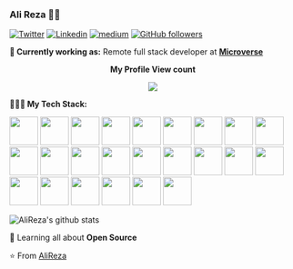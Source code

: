 ### Ali Reza 👨‍💻

[![Twitter](https://img.shields.io/badge/-Twitter-222222?style=flat-square&logo=twitter&logoColor=white&link=https://twitter.com/EngincanVeske)](https://twitter.com/share_insider)
[![Linkedin](https://img.shields.io/badge/-LinkedIn-222222?style=flat-square&logo=Linkedin&logoColor=white&link=https://www.linkedin.com/in/engincan-veske-b4a75b145/)](https://www.linkedin.com/in/mohammad-ali-reza-25686428b/)
[![medium](https://aleen42.github.io/badges/src/medium.svg)](https://medium.com/@ali.reza.buet)
[![GitHub followers](https://img.shields.io/github/followers/EngincanV.svg?style=social&label=Follow&maxAge=2592000)](https://github.com/AliRezaBmeDu?tab=followers)

**💼 Currently working as:** Remote full stack developer at <a href="https://www.microverse.org/" target="_blank"><b>Microverse</b></a>

<div align="center"> 
  <p><b>My Profile View count</b></p>
  <img src="https://profile-counter.glitch.me/AliRezaBmeDu/count.svg" />
</div>

**👨🏻‍💻 My Tech Stack:** 

<code><a href="https://www.python.org/" target="_blank"><img height="50" src="https://www.vectorlogo.zone/logos/python/python-ar21.svg"></a></code>
<code><a href="https://www.javascript.com/" target="_blank"><img height="50" src="https://www.vectorlogo.zone/logos/javascript/javascript-horizontal.svg"></a></code>
<code><a href="https://www.ruby-lang.org/en//" target="_blank"><img height="50" src="https://www.vectorlogo.zone/logos/ruby-lang/ruby-lang-ar21.svg"></a></code>
<code><a href="https://reactjs.org/" target="_blank"><img height="50" src="https://www.vectorlogo.zone/logos/reactjs/reactjs-ar21.svg"></a></code>
<code><a href="https://redux.js.org/" target="_blank"><img height="50" src="https://raw.githubusercontent.com/prplx/svg-logos/b6009ab65b59f2afe14adca64a2d7425b85ca05e/svg/redux.svg"></a></code>
<code><a href="https://rubyonrails.org/" target="_blank"><img height="50" src="https://www.logo.wine/a/logo/Ruby_on_Rails/Ruby_on_Rails-Logo.wine.svg"></a></code>
<code><a href="https://nodejs.org/en" target="_blank"><img height="50" src="https://www.vectorlogo.zone/logos/nodejs/nodejs-ar21.svg"></a></code>
<code><a href="https://expressjs.com/" target="_blank"><img height="50" src="https://www.vectorlogo.zone/logos/expressjs/expressjs-ar21.svg"></a></code>
<code><a href="https://www.djangoproject.com/" target="_blank"><img height="50" src="https://www.vectorlogo.zone/logos/djangoproject/djangoproject-ar21.svg"></a></code>
<code><a href="https://www.postgresql.org/" target="_blank"><img height="50" src="https://www.vectorlogo.zone/logos/postgresql/postgresql-ar21.svg"></a></code>
<code><a href="https://www.mysql.com/" target="_blank"><img height="50" src="https://www.vectorlogo.zone/logos/mysql/mysql-ar21.svg"></a></code>
<code><a href="https://www.mongodb.com/" target="_blank"><img height="50" src="https://www.vectorlogo.zone/logos/mongodb/mongodb-ar21.svg"></a></code>
<code><a href="https://www.docker.com/" target="_blank"><img height="50" src="https://www.vectorlogo.zone/logos/docker/docker-ar21.svg"></a></code>
<code><a href="https://kubernetes.io/"><img height="50" src="https://www.vectorlogo.zone/logos/kubernetes/kubernetes-ar21.svg"></a></code>
<code><a href="https://html.com/html5/"><img height="50" src="https://www.vectorlogo.zone/logos/w3_html5/w3_html5-ar21.svg"></a></code>
<code><a href="https://www.css3.com/"><img height="50" src="https://www.vectorlogo.zone/logos/w3_css/w3_css-ar21.svg"></a></code>
<code><a href="https://getbootstrap.com/"><img height="50" src="https://www.vectorlogo.zone/logos/getbootstrap/getbootstrap-ar21.svg"></a></code>
<code><a href="https://tailwindcss.com/"><img height="50" src="https://www.vectorlogo.zone/logos/tailwindcss/tailwindcss-ar21.svg"></a></code>
<code><a href="https://sass-lang.com/"><img height="50" src="https://www.vectorlogo.zone/logos/sass-lang/sass-lang-ar21.svg"></a></code>
<code><a href="https://jestjs.io/"><img height="50" src="https://www.vectorlogo.zone/logos/jestjsio/jestjsio-ar21.svg"></a></code>
<code><a href="https://mochajs.org/"><img height="50" src="https://www.vectorlogo.zone/logos/mochajs/mochajs-ar21.svg"></a></code>
<code><a href="https://rspec.info/"><img height="50" src="https://www.plutora.com/wp-content/uploads/2019/01/rspec.jpg"></a></code>
<code><a href="https://vuejs.org/" target="_blank"><img height="50" src="https://www.vectorlogo.zone/logos/vuejs/vuejs-ar21.svg"></a></code>
<code><a href="https://angular.io/"><img height="50" src="https://www.vectorlogo.zone/logos/angular/angular-ar21.svg"></a></code>

![AliReza's github stats](https://github-readme-stats.vercel.app/api?username=AliRezaBmeDu&show_icons=true&line_height=30)

🌱 Learning all about **Open Source**

⭐️ From [AliReza](https://github.com/AliRezaBmeDu)
